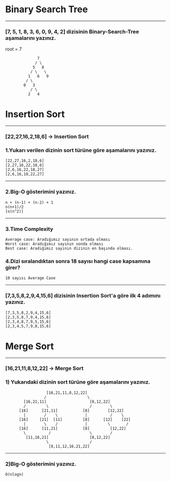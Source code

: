 # Binary Search Tree
---
### [7, 5, 1, 8, 3, 6, 0, 9, 4, 2] dizisinin Binary-Search-Tree aşamalarını yazınız.
root = 7
```
              7
             / \
            5   8
           / \   \  
          1   6   9
         / \   
        0   3 
           / \
          2   4      
```

# Insertion Sort
---
### [22,27,16,2,18,6] -> Insertion Sort
### 1.Yukarı verilen dizinin sort türüne göre aşamalarını yazınız.
```
[22,27,16,2,18,6]
[2,27,16,22,18,6]
[2,6,16,22,18,27]
[2,6,16,18,22,27]
```

---
### 2.Big-O gösterimini yazınız.
```
n + (n-1) + (n-2) + 1
n(n+1)/2
[o(n^2)]
```

---
### 3.Time Complexity 
```
Average case: Aradığımız sayının ortada olması
Worst case: Aradığımız sayının sonda olması
Best case: Aradığımız sayının dizinin en başında olması.
```

### 4.Dizi sıralandıktan sonra 18 sayısı hangi case kapsamına girer?
```
18 sayısı Average Case
```

---
### [7,3,5,8,2,9,4,15,6] dizisinin Insertion Sort'a göre ilk 4 adımını yazınız.
```
[7,3,5,8,2,9,4,15,6]
[2,3,5,8,7,9,4,15,6]
[2,3,4,8,7,9,5,15,6]
[2,3,4,5,7,9,8,15,6]
```

# Merge Sort
---
### [16,21,11,8,12,22] -> Merge Sort

### 1) Yukarıdaki dizinin sort türüne göre aşamalarını yazınız. 

```
                  [16,21,11,8,12,22] 
                 /                  \
        [16,21,11]                   [8,12,22]
        /         \                  /        \
      [16]      [21,11]           [8]        [12,22]
        |        /    \            |          /    \
      [16]     [21]  [11]         [8]      [12]    [22]
        |        \    /            |         \       /  
      [16]      [11,21]           [8]         [12,22]
        \          /                 \        /
         [11,16,21]                  [8,12,22]
                  \                  /
                   [8,11,12,16,21,22]
```
---
### 2)Big-O gösterimini yazınız.
```
O(nlogn)
```
